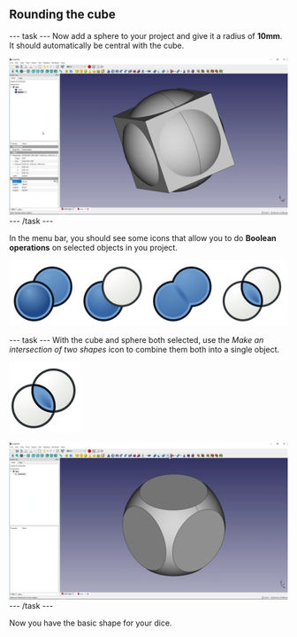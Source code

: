 ## Rounding the cube

--- task ---
Now add a sphere to your project and give it a radius of **10mm**. It should automatically be central with the cube.

![cube-and-sphere](images/cube-and-sphere.png)
--- /task ---

In the menu bar, you should see some icons that allow you to do **Boolean operations** on selected objects in you project.

![Booleans](images/booleans.png)

--- task ---
With the cube and sphere both selected, use the *Make an intersection of two shapes* icon to combine them both into a single object.

![Part_Common](images/Part_Common.png)

![cube-intersect-sphere](images/cube-intersect-sphere.png)
--- /task ---

Now you have the basic shape for your dice.
